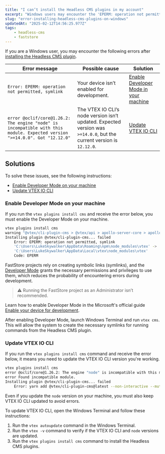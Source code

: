 ```yaml
---
title: "I can’t install the Headless CMS plugins in my account"
excerpt: "Windows users may encounter the 'EPERM: operation not permitted' error during the installation of the Headless CMS plugin."
slug: "error-installing-headless-cms-plugins-on-windows"
updatedAt: "2025-02-12T14:56:25.977Z"
tags:
    - headless-cms
    - faststore
---
```


If you are a Windows user, you may encounter the following errors after [installing the Headless CMS plugin](https://developers.vtex.com/docs/guides/faststore/headless-cms-1-configuring-the-vtex-account#step-1-setting-up-the-command-line-environment).

| Error message                                                                 | Possible cause                                                                 | Solution                                                                                       |
|-------------------------------------------------------------------------------|--------------------------------------------------------------------------------|-----------------------------------------------------------------------------------------------|
| `Error: EPERM: operation not permitted, symlink`                              | Your device isn’t enabled for development.                                     | [Enable Developer Mode in your machine](https://developers.vtex.com/docs/troubleshooting/error-installing-headless-cms-plugins-on-windows#enable-developer-mode-in-your-machine) |
| `error @oclif/core@1.26.2: The engine "node" is incompatible with this module. Expected version ">=14.0.0". Got "12.12.0"` | The VTEX IO CLI’s node version isn’t updated. Expected version was `>=14.0.0`, but the current version is `12.12.0`. | [Update VTEX IO CLI](https://developers.vtex.com/docs/troubleshooting/error-installing-headless-cms-plugins-on-windows#update-vtex-io-cli) |

## Solutions

To solve these issues, see the following instructions:

- [Enable Developer Mode on your machine](#enable-developer-mode-on-your-machine)
- [Update VTEX IO CLI](#update-vtex-io-cli)

### Enable Developer Mode on your machine

If you run the `vtex plugins install cms` and receive the error below, you must enable the Developer Mode on your machine.

```sh
vtex plugins install cms
warning "@vtex/cli-plugin-cms > @vtex/api > apollo-server-core > apollo-graphql@0.9.5" has incorrect peer dependency "graphql@^14.2.1 || ^15.0.0".
Installing plugin @vtex/cli-plugin-cms... failed
    Error: EPERM: operation not permitted, symlink
    'C:\Users\LukeSkywalker\AppData\Roaming\npm\node_modules\vtex' ->
    'C:\Users\LukeSkywalker\AppData\Local\vtex\node_modules\vtex'
    Code: EPERM
```

FastStore projects rely on creating symbolic links (symlinks), and the [Developer Mode](https://learn.microsoft.com/en-us/windows/apps/get-started/enable-your-device-for-development#accessing-settings-for-developers) grants the necessary permissions and privileges to use them, which reduces the probability of encountering errors during development.

> ⚠️ Running the FastStore project as an Administrator isn’t recommended.

Learn how to enable Developer Mode in the Microsoft's official guide [Enable your device for development](https://learn.microsoft.com/en-us/windows/apps/get-started/enable-your-device-for-development#accessing-settings-for-developers).

After enabling Developer Mode, launch Windows Terminal and run `vtex cms`. This will allow the system to create the necessary symlinks for running commands from the Headless CMS plugin.

### Update VTEX IO CLI

If you run the `vtex plugins install cms` command and receive the error below, it means you need to update the VTEX IO CLI version you're working.

```sh
vtex plugins install cms
error @oclif/core@1.26.2: The engine "node" is incompatible with this module. Expected version ">=14.0.0". Got "12.12.0"
error Found incompatible module.
Installing plugin @vtex/cli-plugin-cms... failed
    Error: yarn add @vtex/cli-plugin-cms@latest --non-interactive --mutex=file:C:\Users\barbara.celi\AppData\Local\vtex\yarn.lock --preferred-cach
```

Even if you update the `node` version on your machine, you must also keep VTEX IO CLI updated to avoid errors.

To update VTEX IO CLI, open the Windows Terminal and follow these instructions:

1. Run the `vtex autoupdate` command in the Windows Terminal.
2. Run the `vtex -v` command to verify if the VTEX IO CLI and `node` versions are updated.
3. Run the `vtex plugins install cms` command to install the Headless CMS plugins.
